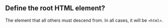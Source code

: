 Define the root HTML element?
---
The element that all others must descend from. In all cases, it will be `<html>`.
